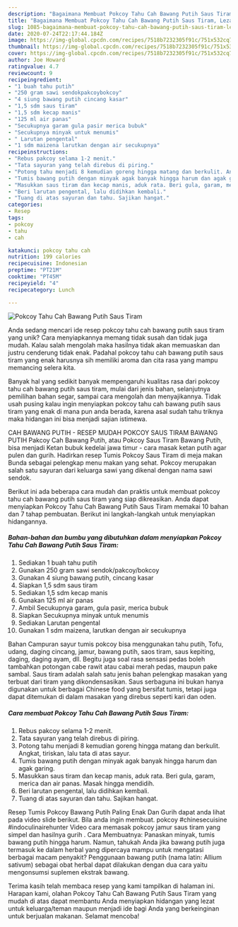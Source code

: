 ```yaml
---
description: "Bagaimana Membuat Pokcoy Tahu Cah Bawang Putih Saus Tiram, Lezat"
title: "Bagaimana Membuat Pokcoy Tahu Cah Bawang Putih Saus Tiram, Lezat"
slug: 1085-bagaimana-membuat-pokcoy-tahu-cah-bawang-putih-saus-tiram-lezat
date: 2020-07-24T22:17:44.184Z
image: https://img-global.cpcdn.com/recipes/7518b7232305f91c/751x532cq70/pokcoy-tahu-cah-bawang-putih-saus-tiram-foto-resep-utama.jpg
thumbnail: https://img-global.cpcdn.com/recipes/7518b7232305f91c/751x532cq70/pokcoy-tahu-cah-bawang-putih-saus-tiram-foto-resep-utama.jpg
cover: https://img-global.cpcdn.com/recipes/7518b7232305f91c/751x532cq70/pokcoy-tahu-cah-bawang-putih-saus-tiram-foto-resep-utama.jpg
author: Joe Howard
ratingvalue: 4.7
reviewcount: 9
recipeingredient:
- "1 buah tahu putih"
- "250 gram sawi sendokpakcoybokcoy"
- "4 siung bawang putih cincang kasar"
- "1,5 sdm saus tiram"
- "1,5 sdm kecap manis"
- "125 ml air panas"
- "Secukupnya garam gula pasir merica bubuk"
- "Secukupnya minyak untuk menumis"
- " Larutan pengental"
- "1 sdm maizena larutkan dengan air secukupnya"
recipeinstructions:
- "Rebus pakcoy selama 1-2 menit."
- "Tata sayuran yang telah direbus di piring."
- "Potong tahu menjadi 8 kemudian goreng hingga matang dan berkulit. Angkat, tiriskan, lalu tata di atas sayur."
- "Tumis bawang putih dengan minyak agak banyak hingga harum dan agak garing."
- "Masukkan saus tiram dan kecap manis, aduk rata. Beri gula, garam, merica dan air panas. Masak hingga mendidih."
- "Beri larutan pengental, lalu didihkan kembali."
- "Tuang di atas sayuran dan tahu. Sajikan hangat."
categories:
- Resep
tags:
- pokcoy
- tahu
- cah

katakunci: pokcoy tahu cah 
nutrition: 199 calories
recipecuisine: Indonesian
preptime: "PT21M"
cooktime: "PT45M"
recipeyield: "4"
recipecategory: Lunch

---
```



![Pokcoy Tahu Cah Bawang Putih Saus Tiram](https://img-global.cpcdn.com/recipes/7518b7232305f91c/751x532cq70/pokcoy-tahu-cah-bawang-putih-saus-tiram-foto-resep-utama.jpg)

Anda sedang mencari ide resep pokcoy tahu cah bawang putih saus tiram yang unik? Cara menyiapkannya memang tidak susah dan tidak juga mudah. Kalau salah mengolah maka hasilnya tidak akan memuaskan dan justru cenderung tidak enak. Padahal pokcoy tahu cah bawang putih saus tiram yang enak harusnya sih memiliki aroma dan cita rasa yang mampu memancing selera kita.

Banyak hal yang sedikit banyak mempengaruhi kualitas rasa dari pokcoy tahu cah bawang putih saus tiram, mulai dari jenis bahan, selanjutnya pemilihan bahan segar, sampai cara mengolah dan menyajikannya. Tidak usah pusing kalau ingin menyiapkan pokcoy tahu cah bawang putih saus tiram yang enak di mana pun anda berada, karena asal sudah tahu triknya maka hidangan ini bisa menjadi sajian istimewa.

CAH BAWANG PUTIH - RESEP MUDAH POKCOY SAUS TIRAM BAWANG PUTIH Pakcoy Cah Bawang Putih, atau Pokcoy Saus Tiram Bawang Putih, bisa menjadi Ketan bubuk kedelai jawa timur - cara masak ketan putih agar pulen dan gurih. Hadirkan resep Tumis Pokcoy Saus Tiram di meja makan Bunda sebagai pelengkap menu makan yang sehat. Pokcoy merupakan salah satu sayuran dari keluarga sawi yang dikenal dengan nama sawi sendok.


Berikut ini ada beberapa cara mudah dan praktis untuk membuat pokcoy tahu cah bawang putih saus tiram yang siap dikreasikan. Anda dapat menyiapkan Pokcoy Tahu Cah Bawang Putih Saus Tiram memakai 10 bahan dan 7 tahap pembuatan. Berikut ini langkah-langkah untuk menyiapkan hidangannya.

<!--inarticleads1-->

##### Bahan-bahan dan bumbu yang dibutuhkan dalam menyiapkan Pokcoy Tahu Cah Bawang Putih Saus Tiram:

1. Sediakan 1 buah tahu putih
1. Gunakan 250 gram sawi sendok/pakcoy/bokcoy
1. Gunakan 4 siung bawang putih, cincang kasar
1. Siapkan 1,5 sdm saus tiram
1. Sediakan 1,5 sdm kecap manis
1. Gunakan 125 ml air panas
1. Ambil Secukupnya garam, gula pasir, merica bubuk
1. Siapkan Secukupnya minyak untuk menumis
1. Sediakan  Larutan pengental
1. Gunakan 1 sdm maizena, larutkan dengan air secukupnya


Bahan Campuran sayur tumis pokcoy bisa menggunakan tahu putih, Tofu, udang, daging cincang, jamur, bawang putih, saos tiram, saus kepiting, daging, daging ayam, dll. Begitu juga soal rasa sensasi pedas boleh tambahkan potongan cabe rawit atau cabai merah pedas, maupun pake sambal. Saus tiram adalah salah satu jenis bahan pelengkap masakan yang terbuat dari tiram yang dikondensasikan. Saus serbaguna ini bukan hanya digunakan untuk berbagai Chinese food yang bersifat tumis, tetapi juga dapat ditemukan di dalam masakan yang direbus seperti kari dan oden. 

<!--inarticleads2-->

##### Cara membuat Pokcoy Tahu Cah Bawang Putih Saus Tiram:

1. Rebus pakcoy selama 1-2 menit.
1. Tata sayuran yang telah direbus di piring.
1. Potong tahu menjadi 8 kemudian goreng hingga matang dan berkulit. Angkat, tiriskan, lalu tata di atas sayur.
1. Tumis bawang putih dengan minyak agak banyak hingga harum dan agak garing.
1. Masukkan saus tiram dan kecap manis, aduk rata. Beri gula, garam, merica dan air panas. Masak hingga mendidih.
1. Beri larutan pengental, lalu didihkan kembali.
1. Tuang di atas sayuran dan tahu. Sajikan hangat.


Resep Tumis Pokcoy Bawang Putih Paling Enak Dan Gurih dapat anda lihat pada video slide berikut. Bila anda ingin membuat. pokcoy #chinesecuisine #indoculinairehunter Video cara memasak pokcoy jamur saus tiram yang simpel dan hasilnya gurih . Cara Membuatnya: Panaskan minyak, tumis bawang putih hingga harum. Namun, tahukah Anda jika bawang putih juga termasuk ke dalam herbal yang dipercaya mampu untuk mengatasi berbagai macam penyakit? Penggunaan bawang putih (nama latin: Allium sativum) sebagai obat herbal dapat dilakukan dengan dua cara yaitu mengonsumsi suplemen ekstrak bawang. 

Terima kasih telah membaca resep yang kami tampilkan di halaman ini. Harapan kami, olahan Pokcoy Tahu Cah Bawang Putih Saus Tiram yang mudah di atas dapat membantu Anda menyiapkan hidangan yang lezat untuk keluarga/teman maupun menjadi ide bagi Anda yang berkeinginan untuk berjualan makanan. Selamat mencoba!
